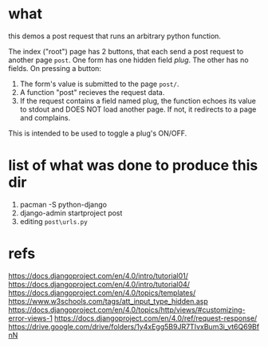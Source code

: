 # what

this demos a post request that runs an arbitrary python function. 

The index ("root") page has 2 buttons, that each send a post request to another
page `post`. One form has one hidden field _plug_. The other has no fields. On
pressing a button:

1. The form's value is submitted to the page `post/`.
2. A function "post" recieves the request data.
3. If the request contains a field named plug, the function echoes its value to
   stdout and DOES NOT load another page. If not, it redirects to a page and
   complains.

This is intended to be used to toggle a plug's ON/OFF.

# list of what was done to produce this dir

1. pacman -S python-django
2. django-admin startproject post
2. editing `post\urls.py`

# refs

<https://docs.djangoproject.com/en/4.0/intro/tutorial01/>
<https://docs.djangoproject.com/en/4.0/intro/tutorial04/>
<https://docs.djangoproject.com/en/4.0/topics/templates/>
<https://www.w3schools.com/tags/att_input_type_hidden.asp>
<https://docs.djangoproject.com/en/4.0/topics/http/views/#customizing-error-views-1>
<https://docs.djangoproject.com/en/4.0/ref/request-response/>
<https://drive.google.com/drive/folders/1y4xEgg5B9JR7TIvxBum3i_vt6Q69BfnN>
